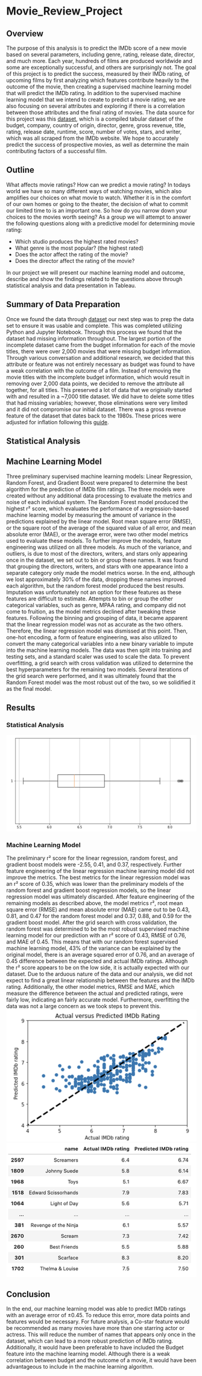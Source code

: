 # Movie_Review_Project
## Overview
The purpose of this analysis is to predict the IMDb score of a new movie based on several parameters, including genre, rating, release date, director, and much more. Each year, hundreds of films are produced worldwide and some are exceptionally successful, and others are surprisingly not. The goal of this project is to predict the success, measured by their IMDb rating, of upcoming films by first analyzing which features contribute heavily to the outcome of the movie, then creating a supervised machine learning model that will predict the IMDb rating. In addition to the supervised machine learning model that we intend to create to predict a movie rating, we are also focusing on several attributes and exploring if there is a correlation between those attributes and the final rating of movies.
The data source for this project was this [dataset](https://www.kaggle.com/danielgrijalvas/movies), which is a compiled tabular dataset of the budget, company, country of origin, director, genre, gross revenue, title, rating, release date, runtime, score, number of votes, stars, and writer, which was all scraped from the IMDb website. We hope to accurately predict the success of prospective movies, as well as determine the main contributing factors of a successful film.

## Outline
What affects movie ratings? How can we predict a movie rating?
In todays world we have so many different ways of watching movies, which also amplifies our choices on what movie to watch. Whether it is in the comfort of our own homes or going to the theater, the decision of what to commit our limited time to is an important one. So how do you narrow down your choices to the movies worth seeing? As a group we will attempt to answer the following questions along with a predictive model for determining movie rating:
* Which studio produces the highest rated movies?
* What genre is the most popular? (the highest rated)
* Does the actor affect the rating of the movie?
* Does the director affect the rating of the movie?

In our project we will present our machine learning model and outcome, describe and show the findings related to the questions above through statistical analysis and data presentation in Tableau.

## Summary of Data Preparation
Once we found the data through [dataset](https://www.kaggle.com/danielgrijalvas/movies) our next step was to prep the data set to ensure it was usable and complete. This was completed utilizing Python and Jupyter Notebook. Through this process we found that the dataset had missing information throughout. The largest portion of the incomplete dataset came from the budget information for each of the movie titles, there were over 2,000 movies that were missing budget information. Through various conversation and additional research, we decided that this attribute or feature was not entirely necessary as budget was found to have a weak correlation with the outcome of a film. Instead of removing the movie titles with the incomplete budget information, which would result in removing over 2,000 data points, we decided to remove the attribute all together, for all titles. This preserved a lot of data that we originally started with and resulted in a ~7,000 title dataset. We did have to delete some titles that had missing variables; however, those eliminations were very limited and it did not compromise our initial dataset.
There was a gross revenue feature of the dataset that dates back to the 1980s. These prices were adjusted for inflation following this [guide](https://towardsdatascience.com/adjusting-prices-for-inflation-in-pandas-daaaa782cd89).
 
## Statistical Analysis
 
## Machine Learning Model
Three preliminary supervised machine learning models: Linear Regression, Random Forest, and Gradient Boost were prepared to determine the best algorithm for the prediction of IMDb film ratings. The three models were created without any additional data processing to evaluate the metrics and noise of each individual system. The Random Forest model produced the highest r² score, which evaluates the performance of a regression-based machine learning model by measuring the amount of variance in the predictions explained by the linear model. Root mean square error (RMSE), or the square root of the average of the squared value of all error, and mean absolute error (MAE), or the average error, were two other model metrics used to evaluate these models. 
To further improve the models, feature engineering was utilized on all three models. As much of the variance, and outliers, is due to most of the directors, writers, and stars only appearing once in the dataset, we set out to bin or group these names. It was found that grouping the directors, writers, and stars with one appearance into a separate category only made the model metrics worse. In the end, although we lost approximately 30% of the data, dropping these names improved each algorithm, but the random forest model produced the best results. Imputation was unfortunately not an option for these features as these features are difficult to estimate. Attempts to bin or group the other categorical variables, such as genre, MPAA rating, and company did not come to fruition, as the model metrics declined after tweaking these features. 
Following the binning and grouping of data, it became apparent that the linear regression model was not as accurate as the two others. Therefore, the linear regression model was dismissed at this point. Then, one-hot encoding, a form of feature engineering, was also utilized to convert the many categorical variables into a new binary variable to impute into the machine learning models. The data was then split into training and testing sets, and a standard scaler was used to scale the data.
To prevent overfitting, a grid search with cross validation was utilized to determine the best hyperparameters for the remaining two models. Several iterations of the grid search were performed, and it was ultimately found that the Random Forest model was the most robust out of the two, so we solidified it as the final model.
 
## Results
### Statistical Analysis
![boxplot-predicted](https://github.com/AleksKostrycka/Movie_Review_Project/blob/4fee0e4afcf183af4230741015e85ceef49ed1e0/Images/Boxplot%20of%20Predicted%20Scores.png)
### Machine Learning Model
The preliminary r² score for the linear regression, random forest, and gradient boost models were -2.55, 0.41, and 0.37, respectively. Further feature engineering of the linear regression machine learning model did not improve the metrics. The best metrics for the linear regression model was an r² score of 0.35, which was lower than the preliminary models of the random forest and gradient boost regression models, so the linear regression model was ultimately discarded.
After feature engineering of the remaining models as described above, the model metrics r², root mean square error (RMSE) and mean absolute error (MAE) came out to be 0.43, 0.81, and 0.47 for the random forest model and 0.37, 0.88, and 0.59 for the gradient boost model. After the grid search with cross validation, the random forest was determined to be the most robust supervised machine learning model for our prediction with an r² score of 0.43, RMSE of 0.76, and MAE of 0.45. This means that with our random forest supervised machine learning model, 43% of the variance can be explained by the original model, there is an average squared error of 0.76, and an average of 0.45 difference between the expected and actual IMDb ratings.
Although the r² score appears to be on the low side, it is actually expected with our dataset. Due to the arduous nature of the data and our analysis, we did not expect to find a great linear relationship between the features and the IMDb rating. Additionally, the other model metrics, RMSE and MAE, which measure the difference between the actual and predicted ratings, were fairly low, indicating an fairly accurate model. Furthermore, overfitting the data was not a large concern as we took steps to prevent this. 
![graph](https://github.com/AleksKostrycka/Movie_Review_Project/blob/4fee0e4afcf183af4230741015e85ceef49ed1e0/Images/Actual%20vs.%20Predicted%20Graph.png)
![chart](https://github.com/AleksKostrycka/Movie_Review_Project/blob/4fee0e4afcf183af4230741015e85ceef49ed1e0/Images/Actual%20vs.%20Predicted%20Ratings.png)

## Conclusion
In the end, our machine learning model was able to predict IMDb ratings with an average error of ±0.45. To reduce this error, more data points and features would be necessary. For future analysis, a Co-star feature would be recommended as many movies have more than one starring actor or actress. This will reduce the number of names that appears only once in the dataset, which can lead to a more robust prediction of IMDb rating. Additionally, it would have been preferable to have included the Budget feature into the machine learning model. Although there is a weak correlation between budget and the outcome of a movie, it would have been advantageous to include in the machine learning algorithm.

